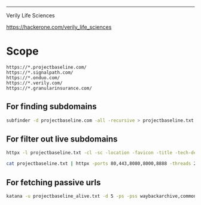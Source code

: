___

Verily Life Sciences

https://hackerone.com/verily_life_sciences

# Scope

```
https://*.projectbaseline.com/
https://*.signalpath.com/
https://*.onduo.com/
https://*.verily.com/
https://*.granularinsurance.com/
```

## For finding subdomains
```bash
subfinder -d projectbaseline.com -all -recursive > projectbaseline.txt
```

## For filter out live subdomains
```bash
httpx -l projectbaseline.txt -cl -sc -location -favicon -title -tech-detect -ip -ports 80,443,8000,8080 -o projectbaseline-httpx.txt -follow-redirects
```

```bash
cat projectbaseline.txt | httpx -ports 80,443,8080,8000,8888 -threads 200 > projectbaseline_alive.txt
```

## For fetching passive urls

```bash
katana -u projectbaseline_alive.txt -d 5 -ps -pss waybackarchive,commoncrawl,alienvault -kf -jc -fx -ef woff,css,png,svg,jpg,woff2,jpeg,gif,svg > allurls.txt
```



